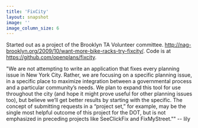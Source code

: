 ```yaml
---
title: 'FixCity'
layout: snapshot
image: ''
image_column_size: 6
---
```


Started out as a project of the Brooklyn TA Volunteer committee.  http://nag-brooklyn.org/2009/10/want-more-bike-racks-try-fixcity/. Code is at https://github.com/openplans/fixcity.

"We are not attempting to write an application that fixes every planning issue in New York City. Rather, we are focusing on a specific planning issue, in a specific place to maximize integration between a governmental process and a particular community’s needs. We plan to expand this tool for use throughout the city (and hope it might prove useful for other planning issues too), but believe we’ll get better results by starting with the specific. The concept of submitting requests in a “project set,” for example, may be the single most helpful outcome of this project for the DOT, but is not emphasized in preceding projects like SeeClickFix and FixMyStreet."" -- lily
